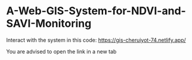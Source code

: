 # A-Web-GIS-System-for-NDVI-and-SAVI-Monitoring

Interact with the system in this code: https://gis-cheruiyot-74.netlify.app/

You are advised to open the link in a new tab
